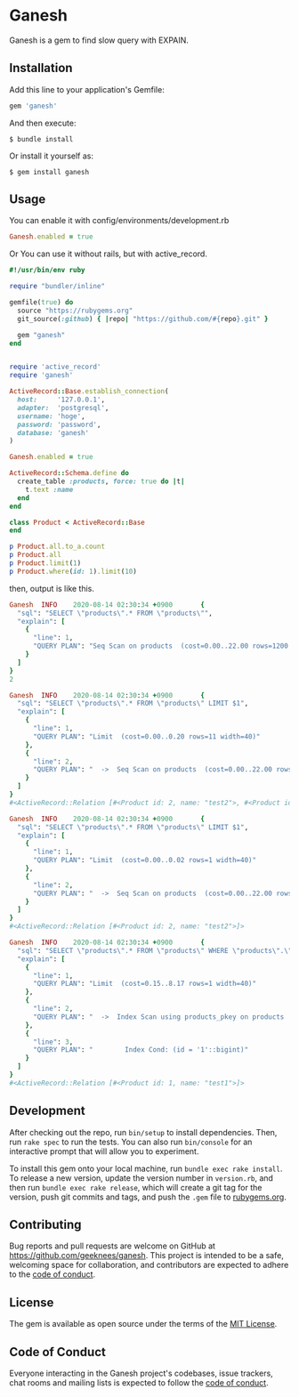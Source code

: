 # Ganesh

Ganesh is a gem to find slow query with EXPAIN.

## Installation

Add this line to your application's Gemfile:

```ruby
gem 'ganesh'
```

And then execute:

    $ bundle install

Or install it yourself as:

    $ gem install ganesh

## Usage

You can enable it with config/environments/development.rb
```rb
Ganesh.enabled = true
```

Or You can use it without rails, but with active_record.

```rb
#!/usr/bin/env ruby

require "bundler/inline"

gemfile(true) do
  source "https://rubygems.org"
  git_source(:github) { |repo| "https://github.com/#{repo}.git" }

  gem "ganesh"
end


require 'active_record'
require 'ganesh'

ActiveRecord::Base.establish_connection(
  host:     '127.0.0.1',
  adapter:  'postgresql',
  username: 'hoge',
  password: 'password',
  database: 'ganesh'
)

Ganesh.enabled = true

ActiveRecord::Schema.define do
  create_table :products, force: true do |t|
    t.text :name
  end
end

class Product < ActiveRecord::Base
end

p Product.all.to_a.count
p Product.all
p Product.limit(1)
p Product.where(id: 1).limit(10)
```

then, output is like this.

```rb
Ganesh  INFO    2020-08-14 02:30:34 +0900       {
  "sql": "SELECT \"products\".* FROM \"products\"",
  "explain": [
    {
      "line": 1,
      "QUERY PLAN": "Seq Scan on products  (cost=0.00..22.00 rows=1200 width=40)"
    }
  ]
}
2

Ganesh  INFO    2020-08-14 02:30:34 +0900       {
  "sql": "SELECT \"products\".* FROM \"products\" LIMIT $1",
  "explain": [
    {
      "line": 1,
      "QUERY PLAN": "Limit  (cost=0.00..0.20 rows=11 width=40)"
    },
    {
      "line": 2,
      "QUERY PLAN": "  ->  Seq Scan on products  (cost=0.00..22.00 rows=1200 width=40)"
    }
  ]
}
#<ActiveRecord::Relation [#<Product id: 2, name: "test2">, #<Product id: 1, name: "test1">]>

Ganesh  INFO    2020-08-14 02:30:34 +0900       {
  "sql": "SELECT \"products\".* FROM \"products\" LIMIT $1",
  "explain": [
    {
      "line": 1,
      "QUERY PLAN": "Limit  (cost=0.00..0.02 rows=1 width=40)"
    },
    {
      "line": 2,
      "QUERY PLAN": "  ->  Seq Scan on products  (cost=0.00..22.00 rows=1200 width=40)"
    }
  ]
}
#<ActiveRecord::Relation [#<Product id: 2, name: "test2">]>

Ganesh  INFO    2020-08-14 02:30:34 +0900       {
  "sql": "SELECT \"products\".* FROM \"products\" WHERE \"products\".\"id\" = $1 LIMIT $2",
  "explain": [
    {
      "line": 1,
      "QUERY PLAN": "Limit  (cost=0.15..8.17 rows=1 width=40)"
    },
    {
      "line": 2,
      "QUERY PLAN": "  ->  Index Scan using products_pkey on products  (cost=0.15..8.17 rows=1 width=40)"
    },
    {
      "line": 3,
      "QUERY PLAN": "        Index Cond: (id = '1'::bigint)"
    }
  ]
}
#<ActiveRecord::Relation [#<Product id: 1, name: "test1">]>

```
## Development

After checking out the repo, run `bin/setup` to install dependencies. Then, run `rake spec` to run the tests. You can also run `bin/console` for an interactive prompt that will allow you to experiment.

To install this gem onto your local machine, run `bundle exec rake install`. To release a new version, update the version number in `version.rb`, and then run `bundle exec rake release`, which will create a git tag for the version, push git commits and tags, and push the `.gem` file to [rubygems.org](https://rubygems.org).

## Contributing

Bug reports and pull requests are welcome on GitHub at https://github.com/geeknees/ganesh. This project is intended to be a safe, welcoming space for collaboration, and contributors are expected to adhere to the [code of conduct](https://github.com/geeknees/ganesh/blob/master/CODE_OF_CONDUCT.md).


## License

The gem is available as open source under the terms of the [MIT License](https://opensource.org/licenses/MIT).

## Code of Conduct

Everyone interacting in the Ganesh project's codebases, issue trackers, chat rooms and mailing lists is expected to follow the [code of conduct](https://github.com/geeknees/ganesh/blob/master/CODE_OF_CONDUCT.md).
